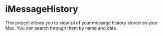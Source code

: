 # iMessageHistory
This project allows you to view all of your message history stored on your Mac. You can search through them by name and date.
